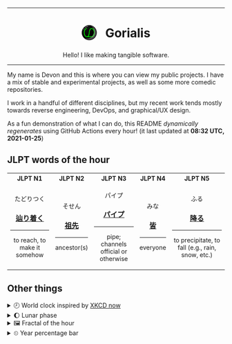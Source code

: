 ***

<h1 align="center">
<sub>
    <img src="readme/resources/avatar.png" height="36">
</sub>
&nbsp;
Gorialis
</h1>
<p align="center">
Hello! I like making tangible software.
</p>

***

My name is Devon and this is where you can view my public projects. I have a mix of stable and experimental projects, as well as some more comedic repositories.

I work in a handful of different disciplines, but my recent work tends mostly towards reverse engineering, DevOps, and graphical/UX design.

As a fun demonstration of what I can do, this README *dynamically regenerates* using GitHub Actions every hour! (it last updated at **08:32 UTC, 2021-01-25**)

<h2>JLPT words of the hour</h2>
<table>
    <tr>
        <th>JLPT N1</th>
        <th>JLPT N2</th>
        <th>JLPT N3</th>
        <th>JLPT N4</th>
        <th>JLPT N5</th>
    </tr>
    <tr>
        <td>
            <p align="center">たどりつく</p>
            <h3 align="center"><b><a href="https://jisho.org/search/%E8%BE%BF%E3%82%8A%E7%9D%80%E3%81%8F">辿り着く</a></b></h3>
            <hr>
            <p align="center">to reach,<wbr> to make it somehow</p>
        </td>
        <td>
            <p align="center">そせん</p>
            <h3 align="center"><b><a href="https://jisho.org/search/%E7%A5%96%E5%85%88">祖先</a></b></h3>
            <hr>
            <p align="center">ancestor(s)</p>
        </td>
        <td>
            <p align="center">パイプ</p>
            <h3 align="center"><b><a href="https://jisho.org/search/%E3%83%91%E3%82%A4%E3%83%97">パイプ</a></b></h3>
            <hr>
            <p align="center">pipe;<br> channels official or otherwise</p>
        </td>
        <td>
            <p align="center">みな</p>
            <h3 align="center"><b><a href="https://jisho.org/search/%E7%9A%86">皆</a></b></h3>
            <hr>
            <p align="center">everyone</p>
        </td>
        <td>
            <p align="center">ふる</p>
            <h3 align="center"><b><a href="https://jisho.org/search/%E9%99%8D%E3%82%8B">降る</a></b></h3>
            <hr>
            <p align="center">to precipitate,<wbr> to fall (e.g.,<wbr> rain,<wbr> snow,<wbr> etc.)</p>
        </td>
    </tr>
</table>

<h2>Other things</h2>
<details>
<summary>🕗  World clock inspired by <a href="https://xkcd.com/now">XKCD now</a></summary>

> <img src="generated/now.png" width="512">

</details>
<details>
<summary>🌔 Lunar phase</summary>

The moon is approximately 43.18% through its phase (Waxing Gibbous).

</details>
<details>
<summary>&#x1f5bc; Fractal of the hour</summary>

> <img src="generated/fractal.png" width="512">

</details>
<details>
<summary>&#x23f2; Year percentage bar</summary>
<pre><code>2021 [█▁▁▁▁▁▁▁▁▁▁▁▁▁▁▁▁▁▁▁] 6.67%</code></pre>
</details>
